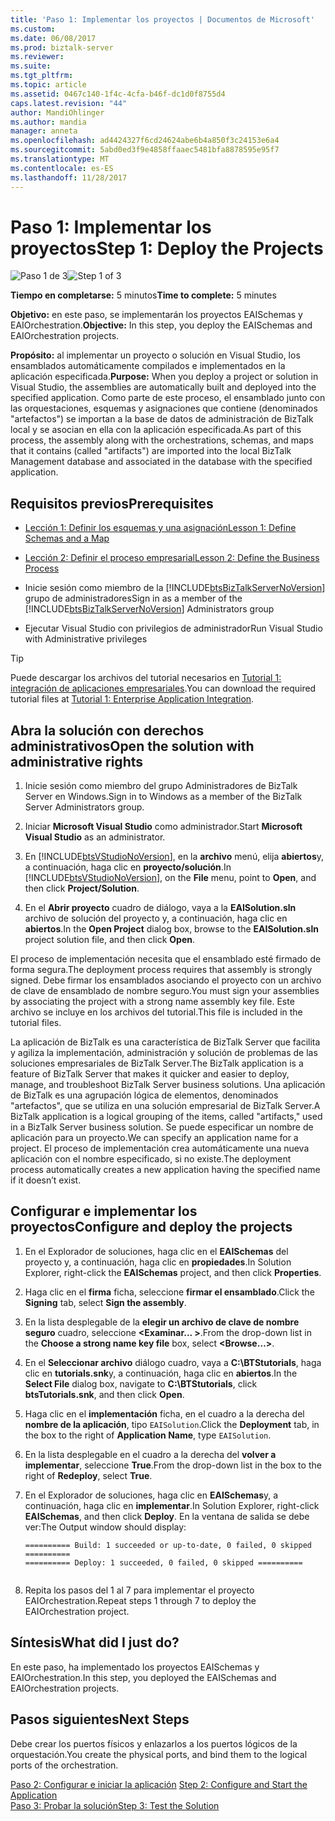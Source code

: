 ```yaml
---
title: 'Paso 1: Implementar los proyectos | Documentos de Microsoft'
ms.custom: 
ms.date: 06/08/2017
ms.prod: biztalk-server
ms.reviewer: 
ms.suite: 
ms.tgt_pltfrm: 
ms.topic: article
ms.assetid: 0467c140-1f4c-4cfa-b46f-dc1d0f8755d4
caps.latest.revision: "44"
author: MandiOhlinger
ms.author: mandia
manager: anneta
ms.openlocfilehash: ad4424327f6cd24624abe6b4a850f3c24153e6a4
ms.sourcegitcommit: 5abd0ed3f9e4858ffaaec5481bfa8878595e95f7
ms.translationtype: MT
ms.contentlocale: es-ES
ms.lasthandoff: 11/28/2017
---
```

# <a name="step-1-deploy-the-projects"></a><span data-ttu-id="ff6e7-102">Paso 1: Implementar los proyectos</span><span class="sxs-lookup"><span data-stu-id="ff6e7-102">Step 1: Deploy the Projects</span></span>
<span data-ttu-id="ff6e7-103">![Paso 1 de 3](../adapters-and-accelerators/adapter-oracle-database/media/step-1of3.gif "Step_1of3")</span><span class="sxs-lookup"><span data-stu-id="ff6e7-103">![Step 1 of 3](../adapters-and-accelerators/adapter-oracle-database/media/step-1of3.gif "Step_1of3")</span></span>  
  
 <span data-ttu-id="ff6e7-104">**Tiempo en completarse:** 5 minutos</span><span class="sxs-lookup"><span data-stu-id="ff6e7-104">**Time to complete:** 5 minutes</span></span>  
  
 <span data-ttu-id="ff6e7-105">**Objetivo:** en este paso, se implementarán los proyectos EAISchemas y EAIOrchestration.</span><span class="sxs-lookup"><span data-stu-id="ff6e7-105">**Objective:** In this step, you deploy the EAISchemas and EAIOrchestration projects.</span></span>  
  
 <span data-ttu-id="ff6e7-106">**Propósito:** al implementar un proyecto o solución en Visual Studio, los ensamblados automáticamente compilados e implementados en la aplicación especificada.</span><span class="sxs-lookup"><span data-stu-id="ff6e7-106">**Purpose:** When you deploy a project or solution in Visual Studio, the assemblies are automatically built and deployed into the specified application.</span></span> <span data-ttu-id="ff6e7-107">Como parte de este proceso, el ensamblado junto con las orquestaciones, esquemas y asignaciones que contiene (denominados "artefactos") se importan a la base de datos de administración de BizTalk local y se asocian en ella con la aplicación especificada.</span><span class="sxs-lookup"><span data-stu-id="ff6e7-107">As part of this process, the assembly along with the orchestrations, schemas, and maps that it contains (called "artifacts") are imported into the local BizTalk Management database and associated in the database with the specified application.</span></span>  
  
## <a name="prerequisites"></a><span data-ttu-id="ff6e7-108">Requisitos previos</span><span class="sxs-lookup"><span data-stu-id="ff6e7-108">Prerequisites</span></span>  
  
-   [<span data-ttu-id="ff6e7-109">Lección 1: Definir los esquemas y una asignación</span><span class="sxs-lookup"><span data-stu-id="ff6e7-109">Lesson 1: Define Schemas and a Map</span></span>](../core/lesson-1-define-schemas-and-a-map.md)  
  
-   [<span data-ttu-id="ff6e7-110">Lección 2: Definir el proceso empresarial</span><span class="sxs-lookup"><span data-stu-id="ff6e7-110">Lesson 2: Define the Business Process</span></span>](../core/lesson-2-define-the-business-process.md)  
  
-   <span data-ttu-id="ff6e7-111">Inicie sesión como miembro de la [!INCLUDE[btsBizTalkServerNoVersion](../includes/btsbiztalkservernoversion-md.md)] grupo de administradores</span><span class="sxs-lookup"><span data-stu-id="ff6e7-111">Sign in as a member of the [!INCLUDE[btsBizTalkServerNoVersion](../includes/btsbiztalkservernoversion-md.md)] Administrators group</span></span>

-   <span data-ttu-id="ff6e7-112">Ejecutar Visual Studio con privilegios de administrador</span><span class="sxs-lookup"><span data-stu-id="ff6e7-112">Run Visual Studio with Administrative privileges</span></span>

> [!TIP]
> <span data-ttu-id="ff6e7-113">Puede descargar los archivos del tutorial necesarios en [Tutorial 1: integración de aplicaciones empresariales](https://www.microsoft.com/download/details.aspx?id=22793).</span><span class="sxs-lookup"><span data-stu-id="ff6e7-113">You can download the required tutorial files at [Tutorial 1: Enterprise Application Integration](https://www.microsoft.com/download/details.aspx?id=22793).</span></span>

## <a name="open-the-solution-with-administrative-rights"></a><span data-ttu-id="ff6e7-114">Abra la solución con derechos administrativos</span><span class="sxs-lookup"><span data-stu-id="ff6e7-114">Open the solution with administrative rights</span></span>  
  
1.  <span data-ttu-id="ff6e7-115">Inicie sesión como miembro del grupo Administradores de BizTalk Server en Windows.</span><span class="sxs-lookup"><span data-stu-id="ff6e7-115">Sign in to Windows as a member of the BizTalk Server Administrators group.</span></span>  
  
2.  <span data-ttu-id="ff6e7-116">Iniciar **Microsoft Visual Studio** como administrador.</span><span class="sxs-lookup"><span data-stu-id="ff6e7-116">Start **Microsoft Visual Studio** as an administrator.</span></span>  
  
3.  <span data-ttu-id="ff6e7-117">En [!INCLUDE[btsVStudioNoVersion](../includes/btsvstudionoversion-md.md)], en la **archivo** menú, elija **abiertos**y, a continuación, haga clic en **proyecto/solución**.</span><span class="sxs-lookup"><span data-stu-id="ff6e7-117">In [!INCLUDE[btsVStudioNoVersion](../includes/btsvstudionoversion-md.md)], on the **File** menu, point to **Open**, and then click **Project/Solution**.</span></span>  
  
4.  <span data-ttu-id="ff6e7-118">En el **Abrir proyecto** cuadro de diálogo, vaya a la **EAISolution.sln** archivo de solución del proyecto y, a continuación, haga clic en **abiertos**.</span><span class="sxs-lookup"><span data-stu-id="ff6e7-118">In the **Open Project** dialog box, browse to the **EAISolution.sln** project solution file, and then click **Open**.</span></span>  
  
 <span data-ttu-id="ff6e7-119">El proceso de implementación necesita que el ensamblado esté firmado de forma segura.</span><span class="sxs-lookup"><span data-stu-id="ff6e7-119">The deployment process requires that assembly is strongly signed.</span></span>  <span data-ttu-id="ff6e7-120">Debe firmar los ensamblados asociando el proyecto con un archivo de clave de ensamblado de nombre seguro.</span><span class="sxs-lookup"><span data-stu-id="ff6e7-120">You must sign your assemblies by associating the project with a strong name assembly key file.</span></span>  <span data-ttu-id="ff6e7-121">Este archivo se incluye en los archivos del tutorial.</span><span class="sxs-lookup"><span data-stu-id="ff6e7-121">This file is included in the tutorial files.</span></span>  
  
 <span data-ttu-id="ff6e7-122">La aplicación de BizTalk es una característica de BizTalk Server que facilita y agiliza la implementación, administración y solución de problemas de las soluciones empresariales de BizTalk Server.</span><span class="sxs-lookup"><span data-stu-id="ff6e7-122">The BizTalk application is a feature of BizTalk Server that makes it quicker and easier to deploy, manage, and troubleshoot BizTalk Server business solutions.</span></span> <span data-ttu-id="ff6e7-123">Una aplicación de BizTalk es una agrupación lógica de elementos, denominados "artefactos", que se utiliza en una solución empresarial de BizTalk Server.</span><span class="sxs-lookup"><span data-stu-id="ff6e7-123">A BizTalk application is a logical grouping of the items, called "artifacts," used in a BizTalk Server business solution.</span></span> <span data-ttu-id="ff6e7-124">Se puede especificar un nombre de aplicación para un proyecto.</span><span class="sxs-lookup"><span data-stu-id="ff6e7-124">We can specify an application name for a project.</span></span>  <span data-ttu-id="ff6e7-125">El proceso de implementación crea automáticamente una nueva aplicación con el nombre especificado, si no existe.</span><span class="sxs-lookup"><span data-stu-id="ff6e7-125">The deployment process automatically creates a new application having the specified name if it doesn’t exist.</span></span>  
  
## <a name="configure-and-deploy-the-projects"></a><span data-ttu-id="ff6e7-126">Configurar e implementar los proyectos</span><span class="sxs-lookup"><span data-stu-id="ff6e7-126">Configure and deploy the projects</span></span>  
  
1.  <span data-ttu-id="ff6e7-127">En el Explorador de soluciones, haga clic en el **EAISchemas** del proyecto y, a continuación, haga clic en **propiedades**.</span><span class="sxs-lookup"><span data-stu-id="ff6e7-127">In Solution Explorer, right-click the **EAISchemas** project, and then click **Properties**.</span></span>  
  
2.  <span data-ttu-id="ff6e7-128">Haga clic en el **firma** ficha, seleccione **firmar el ensamblado**.</span><span class="sxs-lookup"><span data-stu-id="ff6e7-128">Click the **Signing** tab, select **Sign the assembly**.</span></span>  
  
3.  <span data-ttu-id="ff6e7-129">En la lista desplegable de la **elegir un archivo de clave de nombre seguro** cuadro, seleccione  **\<Examinar... \>**.</span><span class="sxs-lookup"><span data-stu-id="ff6e7-129">From the drop-down list in the **Choose a strong name key file** box, select **\<Browse…\>**.</span></span>  
  
4.  <span data-ttu-id="ff6e7-130">En el **Seleccionar archivo** diálogo cuadro, vaya a **C:\BTStutorials**, haga clic en **tutorials.snk**y, a continuación, haga clic en **abiertos**.</span><span class="sxs-lookup"><span data-stu-id="ff6e7-130">In the **Select File** dialog box, navigate to **C:\BTStutorials**, click **btsTutorials.snk**, and then click **Open**.</span></span> 
  
5.  <span data-ttu-id="ff6e7-131">Haga clic en el **implementación** ficha, en el cuadro a la derecha del **nombre de la aplicación**, tipo `EAISolution`.</span><span class="sxs-lookup"><span data-stu-id="ff6e7-131">Click the **Deployment** tab, in the box to the right of **Application Name**, type `EAISolution`.</span></span>  
  
6.  <span data-ttu-id="ff6e7-132">En la lista desplegable en el cuadro a la derecha del **volver a implementar**, seleccione **True**.</span><span class="sxs-lookup"><span data-stu-id="ff6e7-132">From the drop-down list in the box to the right of **Redeploy**, select **True**.</span></span>  
  
7.  <span data-ttu-id="ff6e7-133">En el Explorador de soluciones, haga clic en **EAISchemas**y, a continuación, haga clic en **implementar**.</span><span class="sxs-lookup"><span data-stu-id="ff6e7-133">In Solution Explorer, right-click **EAISchemas**, and then click **Deploy**.</span></span>  <span data-ttu-id="ff6e7-134">En la ventana de salida se debe ver:</span><span class="sxs-lookup"><span data-stu-id="ff6e7-134">The Output window should display:</span></span>  
  
    ```  
    ========== Build: 1 succeeded or up-to-date, 0 failed, 0 skipped ==========  
    ========== Deploy: 1 succeeded, 0 failed, 0 skipped ==========  
  
    ```  
  
8.  <span data-ttu-id="ff6e7-135">Repita los pasos del 1 al 7 para implementar el proyecto EAIOrchestration.</span><span class="sxs-lookup"><span data-stu-id="ff6e7-135">Repeat steps 1 through 7 to deploy the EAIOrchestration project.</span></span>  
  
## <a name="what-did-i-just-do"></a><span data-ttu-id="ff6e7-136">Síntesis</span><span class="sxs-lookup"><span data-stu-id="ff6e7-136">What did I just do?</span></span>  
 <span data-ttu-id="ff6e7-137">En este paso, ha implementado los proyectos EAISchemas y EAIOrchestration.</span><span class="sxs-lookup"><span data-stu-id="ff6e7-137">In this step, you deployed the EAISchemas and EAIOrchestration projects.</span></span>  
  
## <a name="next-steps"></a><span data-ttu-id="ff6e7-138">Pasos siguientes</span><span class="sxs-lookup"><span data-stu-id="ff6e7-138">Next Steps</span></span>  
 <span data-ttu-id="ff6e7-139">Debe crear los puertos físicos y enlazarlos a los puertos lógicos de la orquestación.</span><span class="sxs-lookup"><span data-stu-id="ff6e7-139">You create the physical ports, and bind them to the logical ports of the orchestration.</span></span>  
  
 <span data-ttu-id="ff6e7-140">[Paso 2: Configurar e iniciar la aplicación](../core/step-2-configure-and-start-the-application1.md) </span><span class="sxs-lookup"><span data-stu-id="ff6e7-140">[Step 2: Configure and Start the Application](../core/step-2-configure-and-start-the-application1.md) </span></span>  
 [<span data-ttu-id="ff6e7-141">Paso 3: Probar la solución</span><span class="sxs-lookup"><span data-stu-id="ff6e7-141">Step 3: Test the Solution</span></span>](../core/step-3-test-the-solution2.md)

